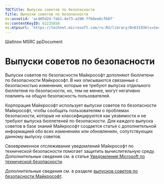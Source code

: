 ```yaml
---
TOCTitle: Выпуски советов по безопасности
Title: Выпуски советов по безопасности
ms:assetid: 'ac405d2d-7ab1-4ef3-a290-ffb0ee6cfb0f'
ms:contentKeyID: 62235858
ms:mtpsurl: 'https://technet.microsoft.com/ru-RU/library/Dn631936(v=Security.10)'
---
```


Шаблон MSRC ppDocument

Выпуски советов по безопасности
===============================

Выпуски советов по безопасности Майкрософт дополняют бюллетени по безопасности Майкрософт. В них описываются связанные с безопасностью изменения, которые не требуют выпуска отдельного бюллетеня по безопасности, но, тем не менее, могут негативно повлиять на общую безопасность пользователей.

Корпорация Майкрософт использует выпуски советов по безопасности Майкрософт, чтобы сообщать пользователям о проблемах безопасности, которые не классифицируются как уязвимости и не требуют выпуска бюллетеней по безопасности. Для каждого выпуска советов в базе знаний Майкрософт создается статья с дополнительной информацией обо всех изменениях или обновлениях, сопутствующих данному выпуску советов.

Своевременное отслеживание уведомлений Майкрософт по технической безопасности помогает защитить вычислительную среду. Дополнительные сведения см. в статье [Уведомления Microsoft по технической безопасности](http://technet.microsoft.com/security/dd252948).

Дополнительные сведения см. в разделе [выпусков советов по безопасности Майкрософт](https://technet.microsoft.com/security/advisory).
